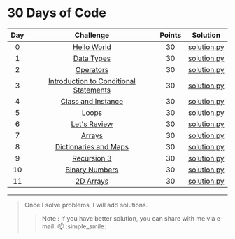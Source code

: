 # 30 Days of Code

| Day | Challenge | Points | Solution |
|:---:|:---------:|:------:|:--------:|
|0|[Hello World](https://www.hackerrank.com/challenges/30-hello-world/problem)|30|[solution.py](https://github.com/aesavas/HackerRank/blob/master/30%20Days%20of%20Code/Day%2000%20-%20Hello%20World/solution.py)|
|1|[Data Types](https://www.hackerrank.com/challenges/30-data-types/problem)|30|[solution.py](https://github.com/aesavas/HackerRank/blob/master/30%20Days%20of%20Code/Day%2001%20-%20Data%20Types/solution.py)|
|2|[Operators](https://www.hackerrank.com/challenges/30-operators/problem)|30|[solution.py](https://github.com/aesavas/HackerRank/blob/master/30%20Days%20of%20Code/Day%2002%20-%20Operators/solution.py)|
|3|[Introduction to Conditional Statements](https://www.hackerrank.com/challenges/30-conditional-statements/problem)|30|[solution.py](https://github.com/aesavas/HackerRank/blob/master/30%20Days%20of%20Code/Day%2003%20-%20Introduction%20to%20Conditional%20Statements/solution.py)|
|4|[Class and Instance](https://www.hackerrank.com/challenges/30-class-vs-instance/problem)|30|[solution.py](https://github.com/aesavas/HackerRank/blob/master/30%20Days%20of%20Code/Day%2004%20-%20Class%20vs%20Instance/solution.py)|
|5|[Loops](https://www.hackerrank.com/challenges/30-loops/problem)|30|[solution.py](https://github.com/aesavas/HackerRank/blob/master/30%20Days%20of%20Code/Day%2005%20-%20Loops/solution.py)|
|6|[Let's Review](https://www.hackerrank.com/challenges/30-review-loop/problem)|30|[solution.py](https://github.com/aesavas/HackerRank/blob/master/30%20Days%20of%20Code/Day%2006%20-%20Let's%20Review/solution.py)|
|7|[Arrays](hackerrank.com/challenges/30-arrays/problem)|30|[solution.py](https://github.com/aesavas/HackerRank/tree/master/30%20Days%20of%20Code/Day%2007%20-%20Arrays)|
|8|[Dictionaries and Maps](https://www.hackerrank.com/challenges/30-dictionaries-and-maps/problem)|30|[solution.py](https://github.com/aesavas/HackerRank/blob/master/30%20Days%20of%20Code/Day%2008%20-%20Dictionaries%20and%20Maps/solution.py)|
|9|[Recursion 3](https://www.hackerrank.com/challenges/30-recursion/problem)|30|[solution.py](https://github.com/aesavas/HackerRank/blob/master/30%20Days%20of%20Code/Day%2009%20-%20Recursion%203/solution.py)|
|10|[Binary Numbers](https://www.hackerrank.com/challenges/30-binary-numbers/problem)|30|[solution.py](https://github.com/aesavas/HackerRank/blob/master/30%20Days%20of%20Code/Day%2010%20-%20Binary%20Numbers/solution.py)|
|11|[2D Arrays](https://www.hackerrank.com/challenges/30-2d-arrays/problem)|30|[solution.py](https://github.com/aesavas/HackerRank/blob/master/30%20Days%20of%20Code/Day%2011%20-%202D%20Arrays/solution.py)|

---------------------------------------------
> Once I solve problems, I will add solutions.
>> Note : If you have better solution, you can share with me via e-mail. :mailbox: :simple_smile:
